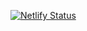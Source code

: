 [![Netlify Status](https://api.netlify.com/api/v1/badges/f7b6d8aa-efa5-4c02-9525-5dfbd5dfb4a3/deploy-status)](https://app.netlify.com/sites/starlordgr/deploys)
